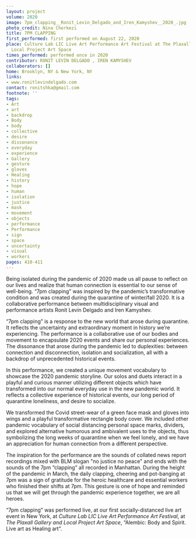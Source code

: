 ```yaml
---
layout: project
volume: 2020
image: 7pm_clapping__Ronit_Levin_Delgado_and_Iren_Kamyshev__2020_.jpg
photo_credit: Nina Cherkezi
title: 7PM CLAPPING
first_performed: first performed on August 22, 2020
place: Culture Lab LIC Live Art Performance Art Festival at The Plaxall Gallery and
  Local Project Art Space
times_performed: performed once in 2020
contributor: RONIT LEVIN DELGADO , IREN KAMYSHEV
collaborators: []
home: Brooklyn, NY & New York, NY
links:
- www.ronitlevindelgado.com
contact: ronitshka@gmail.com
footnote: ''
tags:
- Art
- art
- backdrop
- Body
- body
- collective
- desire
- dissonance
- everyday
- experience
- Gallery
- gesture
- gloves
- Healing
- history
- hope
- human
- isolation
- justice
- mask
- movement
- objects
- performance
- Performance
- sign
- space
- uncertainty
- visual
- workers
pages: 410-411
---
```


Being isolated during the pandemic of 2020 made us all pause to reflect on our lives and realize that human connection is essential to our sense of well-being. “7pm clapping” was inspired by the pandemic’s transformative condition and was created during the quarantine of winter/fall 2020. It is a collaborative performance between multidisciplinary visual and performance artists Ronit Levin Delgado and Iren Kamyshev.  
 
“7pm clapping” is a response to the new world that arose during quarantine. It reflects the uncertainty and extraordinary moment in history we’re experiencing. The performance is a collaborative use of our bodies and movement to encapsulate 2020 events and share our personal experiences. The dissonance that arose during the pandemic led to duplexities: between connection and disconnection, isolation and socialization, all with a backdrop of unprecedented historical events.  
 
In this performance, we created a unique movement vocabulary to showcase the 2020 pandemic storyline. Our solos and duets interact in a playful and curious manner utilizing different objects which have transformed into our normal everyday use in the new pandemic world. It reflects a collective experience of historical events, our long period of quarantine loneliness, and desire to socialize.
 
We transformed the Covid street-wear of a green face mask and gloves into wings and a playful transformative rectangle body cover. We included other pandemic vocabulary of social distancing personal space marks, dividers, and explored alternative humorous and ambivalent uses to the objects, thus symbolizing the long weeks of quarantine when we feel lonely, and we have an appreciation for human connection from a different perspective.
 
The inspiration for the performance are the sounds of collated news report recordings mixed with BLM slogan "no justice no peace" and ends with the sounds of the 7pm “clapping” all recorded in Manhattan. During the height of the pandemic in March, the daily clapping, cheering and pot-banging at 7pm was a sign of gratitude for the heroic healthcare and essential workers who finished their shifts at 7pm. This gesture is one of hope and reminded us that we will get through the pandemic experience together, we are all heroes. 
 
“7pm clapping” was performed live, at our first socially-distanced live art event in New York, at *Culture Lab LIC Live Art Performance Art Festival*, at *The Plaxall Gallery and Local Project Art Space*, “Alembic: Body and Spirit. Live art as Healing art”.
